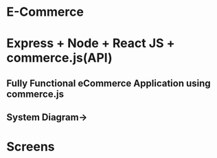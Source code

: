 # E-Commerce

# Express + Node + React JS + commerce.js(API)

## Fully Functional eCommerce Application using commerce.js

## System Diagram->

# Screens


